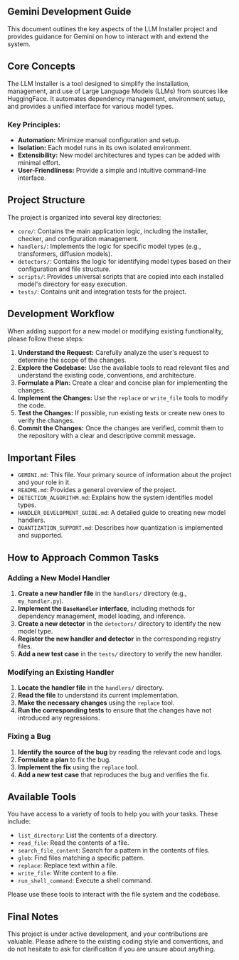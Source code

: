 ## Gemini Development Guide

This document outlines the key aspects of the LLM Installer project and provides guidance for Gemini on how to interact with and extend the system.

## Core Concepts

The LLM Installer is a tool designed to simplify the installation, management, and use of Large Language Models (LLMs) from sources like HuggingFace. It automates dependency management, environment setup, and provides a unified interface for various model types.

### Key Principles:
- **Automation:** Minimize manual configuration and setup.
- **Isolation:** Each model runs in its own isolated environment.
- **Extensibility:** New model architectures and types can be added with minimal effort.
- **User-Friendliness:** Provide a simple and intuitive command-line interface.

## Project Structure

The project is organized into several key directories:

- `core/`: Contains the main application logic, including the installer, checker, and configuration management.
- `handlers/`: Implements the logic for specific model types (e.g., transformers, diffusion models).
- `detectors/`: Contains the logic for identifying model types based on their configuration and file structure.
- `scripts/`: Provides universal scripts that are copied into each installed model's directory for easy execution.
- `tests/`: Contains unit and integration tests for the project.

## Development Workflow

When adding support for a new model or modifying existing functionality, please follow these steps:

1.  **Understand the Request:** Carefully analyze the user's request to determine the scope of the changes.
2.  **Explore the Codebase:** Use the available tools to read relevant files and understand the existing code, conventions, and architecture.
3.  **Formulate a Plan:** Create a clear and concise plan for implementing the changes.
4.  **Implement the Changes:** Use the `replace` or `write_file` tools to modify the code.
5.  **Test the Changes:** If possible, run existing tests or create new ones to verify the changes.
6.  **Commit the Changes:** Once the changes are verified, commit them to the repository with a clear and descriptive commit message.

## Important Files

- `GEMINI.md`: This file. Your primary source of information about the project and your role in it.
- `README.md`: Provides a general overview of the project.
- `DETECTION_ALGORITHM.md`: Explains how the system identifies model types.
- `HANDLER_DEVELOPMENT_GUIDE.md`: A detailed guide to creating new model handlers.
- `QUANTIZATION_SUPPORT.md`: Describes how quantization is implemented and supported.

## How to Approach Common Tasks

### Adding a New Model Handler

1.  **Create a new handler file** in the `handlers/` directory (e.g., `my_handler.py`).
2.  **Implement the `BaseHandler` interface**, including methods for dependency management, model loading, and inference.
3.  **Create a new detector** in the `detectors/` directory to identify the new model type.
4.  **Register the new handler and detector** in the corresponding registry files.
5.  **Add a new test case** in the `tests/` directory to verify the new handler.

### Modifying an Existing Handler

1.  **Locate the handler file** in the `handlers/` directory.
2.  **Read the file** to understand its current implementation.
3.  **Make the necessary changes** using the `replace` tool.
4.  **Run the corresponding tests** to ensure that the changes have not introduced any regressions.

### Fixing a Bug

1.  **Identify the source of the bug** by reading the relevant code and logs.
2.  **Formulate a plan** to fix the bug.
3.  **Implement the fix** using the `replace` tool.
4.  **Add a new test case** that reproduces the bug and verifies the fix.

## Available Tools

You have access to a variety of tools to help you with your tasks. These include:

- `list_directory`: List the contents of a directory.
- `read_file`: Read the contents of a file.
- `search_file_content`: Search for a pattern in the contents of files.
- `glob`: Find files matching a specific pattern.
- `replace`: Replace text within a file.
- `write_file`: Write content to a file.
- `run_shell_command`: Execute a shell command.

Please use these tools to interact with the file system and the codebase.

## Final Notes

This project is under active development, and your contributions are valuable. Please adhere to the existing coding style and conventions, and do not hesitate to ask for clarification if you are unsure about anything.